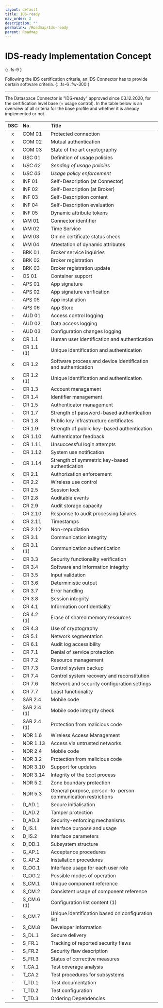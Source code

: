 ```yaml
---
layout: default
title: IDS-ready
nav_order: 2
description: ""
permalink: /Roadmap/Ids-ready
parent: Roadmap
---
```


# IDS-ready Implementation Concept
{: .fs-9 }

Following the IDS certification criteria, an IDS Connector has to provide certain software criteria.
{: .fs-6 .fw-300 }

---

The Dataspace Connector is "IDS-ready" approved since 03.12.2020, for the certification level base
(+ usage control). In the table below is an overview of all criteria for the base profile and
whether it is already implemented or not.

| DSC | No.         | Title       |
|:---:|:------------|:------------|
| x | COM 01      | Protected connection |
| x | COM 02      | Mutual authentication |
| x | COM 03      | State of the art cryptography |
| x | USC 01      | Definition of usage policies |
| x | _USC 02_    | _Sending of usage policies_ |
| x | _USC 03_    | _Usage policy enforcement_ |
| x | INF 01      | Self-Description (at Connector) |
| x | INF 02      | Self-Description (at Broker) |
| x | INF 03      | Self-Description content |
| x | INF 04      | Self-Description evaluation |
| x | INF 05      | Dynamic attribute tokens |
| x | IAM 01      | Connector identifier |
| x | IAM 02      | Time Service |
| x | IAM 03      | Online certificate status check |
| x | IAM 04      | Attestation of dynamic attributes |
| - | BRK 01      | Broker service inquiries |
| x | BRK 02      | Broker registration |
| x | BRK 03      | Broker registration update |
| - | OS 01       | Container support |
| - | APS 01      | App signature |
| - | APS 02      | App signature verification |
| - | APS 05      | App installation |
| - | APS 06      | App Store |
| - | AUD 01      | Access control logging |
| - | AUD 02      | Data access logging |
| - | AUD 03      | Configuration changes logging |
| x | CR 1.1      | Human user identification and authentication |
| - | CR 1.1 (1)  | Unique identification and authentication |
| x | CR 1.2      | Software process and device identification and authentication |
| x | CR 1.2 (1)  | Unique identification and authentication |
| - | CR 1.3      | Account management |
| - | CR 1.4      | Identifier management |
| - | CR 1.5      | Authenticator management |
| - | CR 1.7      | Strength of password-based authentication |
| - | CR 1.8      | Public key infrastructure certificates |
| - | CR 1.9      | Strength of public key-based authentication |
| x | CR 1.10     | Authenticator feedback |
| - | CR 1.11     | Unsuccessful login attempts |
| - | CR 1.12     | System use notification |
| - | CR 1.14     | Strength of symmetric key-based authentication |
| x | CR 2.1      | Authorization enforcement |
| - | CR 2.2      | Wireless use control |
| - | CR 2.5      | Session lock |
| - | CR 2.8      | Auditable events |
| - | CR 2.9      | Audit storage capacity |
| - | CR 2.10     | Response to audit processing failures |
| x | CR 2.11     | Timestamps |
| - | CR 2.12     | Non-repudiation |
| x | CR 3.1      | Communication integrity |
| x | CR 3.1 (1)  | Communication authentication |
| - | CR 3.3      | Security functionality verification |
| - | CR 3.4      | Software and information integrity |
| - | CR 3.5      | Input validation |
| - | CR 3.6      | Deterministic output |
| x | CR 3.7      | Error handling |
| - | CR 3.8      | Session integrity |
| x | CR 4.1      | Information confidentiality |
| - | CR 4.2 (1)  | Erase of shared memory resources |
| x | CR 4.3      | Use of cryptography |
| - | CR 5.1      | Network segmentation |
| - | CR 6.1      | Audit log accessibility |
| - | CR 7.1      | Denial of service protection |
| - | CR 7.2      | Resource management |
| - | CR 7.3      | Control system backup |
| - | CR 7.4      | Control system recovery and reconstitution |
| - | CR 7.6      | Network and security configuration settings |
| x | CR 7.7      | Least functionality |
| - | SAR 2.4     | Mobile code |
| - | SAR 2.4 (1) | Mobile code integrity check |
| - | SAR 2.4 (1) | Protection from malicious code |
| - | NDR 1.6     | Wireless Access Management |
| - | NDR 1.13    | Access via untrusted networks |
| - | NDR 2.4     | Mobile code |
| - | NDR 3.2     | Protection from malicious code |
| - | NDR 3.10    | Support for updates |
| - | NDR 3.14    | Integrity of the boot process |
| - | NDR 5.2     | Zone boundary protection |
| - | NDR 5.3     | General purpose, person-to-person communication restrictions |
| - | D_AD.1      | Secure initialisation |
| - | D_AD.2      | Tamper protection |
| - | D_AD.3      | Security-enforcing mechanisms |
| x | D_IS.1      | Interface purpose and usage |
| x | D_IS.2      | Interface parameters |
| x | D_DD.1      | Subsystem structure |
| - | G_AP.1      | Acceptance procedures |
| x | G_AP.2      | Installation procedures |
| x | G_OG.1      | Interface usage for each user role |
| - | G_OG.2      | Possible modes of operation |
| x | S_CM.1      | Unique component reference |
| x | S_CM.2      | Consistent usage of component reference |
| - | S_CM.6 (1)  | Configuration list content (1) |
| - | S_CM.7      | Unique identification based on configuration list |
| - | S_CM.8      | Developer Information |
| - | S_DL.1      | Secure delivery |
| - | S_FR.1      | Tracking of reported security flaws |
| - | S_FR.2      | Security flaw description |
| - | S_FR.3      | Status of corrective measures |
| x | T_CA.1      | Test coverage analysis |
| - | T_CA.2      | Test procedures for subsystems |
| - | T_TD.1      | Test documentation |
| - | T_TD.2      | Test configuration |
| - | T_TD.3      | Ordering Dependencies |
